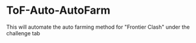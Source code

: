 # ToF-Auto-AutoFarm
This will automate the auto farming method for "Frontier Clash" under the challenge tab
